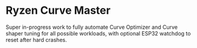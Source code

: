 # Ryzen Curve Master

Super in-progress work to fully automate Curve Optimizer and Curve shaper tuning for all possible workloads, with optional ESP32 watchdog to reset after hard crashes.